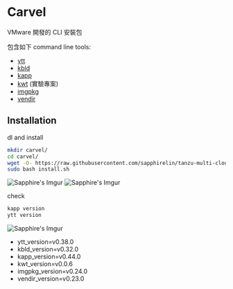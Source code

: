 # Carvel

VMware 開發的 CLI 安裝包

包含如下 command line tools:
* [ytt](https://carvel.dev/ytt/)
* [kbld](https://carvel.dev/kbld/)
* [kapp](https://carvel.dev/kapp/)
* [kwt](https://github.com/vmware-tanzu/carvel-kwt) (實驗專案)
* [imgpkg](https://carvel.dev/imgpkg/)
* [vendir](https://carvel.dev/vendir/)


## Installation

dl and install
```sh
mkdir carvel/
cd carvel/
wget -O- https://raw.githubusercontent.com/sapphirelin/tanzu-multi-cloud-playground/main/carvel/install.sh > install.sh
sudo bash install.sh
```
![Sapphire's Imgur](https://i.imgur.com/TZflcfw.png)
![Sapphire's Imgur](https://i.imgur.com/Quje0e5.png)

check
```sh
kapp version
ytt version
```
![Sapphire's Imgur](https://i.imgur.com/6WRE8wm.png)

* ytt_version=v0.38.0
* kbld_version=v0.32.0
* kapp_version=v0.44.0
* kwt_version=v0.0.6
* imgpkg_version=v0.24.0
* vendir_version=v0.23.0
